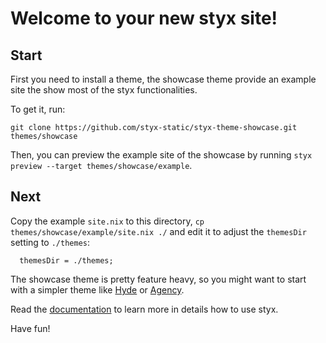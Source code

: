 # Welcome to your new styx site!

## Start

First you need to install a theme, the showcase theme provide an example site the show most of the styx functionalities.

To get it, run:

```
git clone https://github.com/styx-static/styx-theme-showcase.git themes/showcase
```

Then, you can preview the example site of the showcase by running `styx preview --target themes/showcase/example`.


## Next

Copy the example `site.nix` to this directory, `cp themes/showcase/example/site.nix ./` and edit it to adjust the `themesDir` setting to `./themes`:

```
  themesDir = ./themes;
```

The showcase theme is pretty feature heavy, so you might want to start with a simpler theme like [Hyde](https://github.com/styx-static/styx-theme-hyde) or [Agency](https://github.com/styx-static/styx-theme-agency).

Read the [documentation](https://styx-static.github.io/styx-site/documentation.html) to learn more in details how to use styx.

Have fun!

